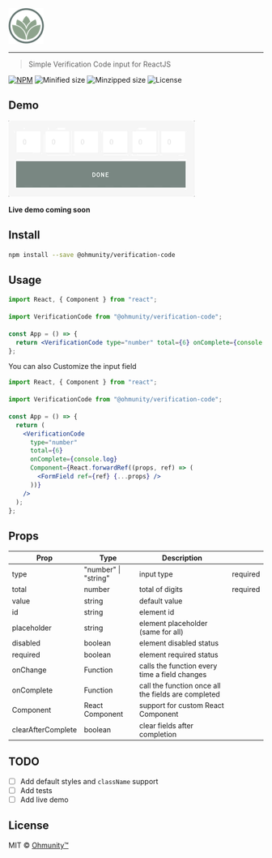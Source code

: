 ![Ohmunity](./docs/logo-symbol.png)

---

> Simple Verification Code input for ReactJS

[![NPM](https://img.shields.io/npm/v/@ohmunity/verification-code.svg?style=flat-square)](https://www.npmjs.com/package/@ohmunity/verification-code) ![Minified size](https://img.shields.io/bundlephobia/min/@ohmunity/verification-code?style=flat-square) ![Minzipped size](https://img.shields.io/bundlephobia/minzip/@ohmunity/verification-code?style=flat-square) ![License](https://img.shields.io/npm/l/@ohmunity/verification-code?style=flat-square)

## Demo

![Demo](./docs/demo.gif)

**Live demo coming soon**

## Install

```bash
npm install --save @ohmunity/verification-code
```

## Usage

```jsx
import React, { Component } from "react";

import VerificationCode from "@ohmunity/verification-code";

const App = () => {
  return <VerificationCode type="number" total={6} onComplete={console.log} />;
};
```

You can also Customize the input field

```jsx
import React, { Component } from "react";

import VerificationCode from "@ohmunity/verification-code";

const App = () => {
  return (
    <VerificationCode
      type="number"
      total={6}
      onComplete={console.log}
      Component={React.forwardRef((props, ref) => (
        <FormField ref={ref} {...props} />
      ))}
    />
  );
};
```

## Props

| Prop               | Type                 | Description                                         |          |
| ------------------ | -------------------- | --------------------------------------------------- | -------- |
| type               | "number" \| "string" | input type                                          | required |
| total              | number               | total of digits                                     | required |
| value              | string               | default value                                       |          |
| id                 | string               | element id                                          |          |
| placeholder        | string               | element placeholder (same for all)                  |          |
| disabled           | boolean              | element disabled status                             |          |
| required           | boolean              | element required status                             |          |
| onChange           | Function             | calls the function every time a field changes       |          |
| onComplete         | Function             | call the function once all the fields are completed |          |
| Component          | React Component      | support for custom React Component                  |          |
| clearAfterComplete | boolean              | clear fields after completion                       |          |

## TODO

- [ ] Add default styles and `className` support
- [ ] Add tests
- [ ] Add live demo

## License

MIT © [Ohmunity™](https://ohmunity.com/)

